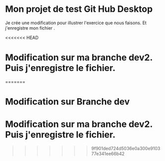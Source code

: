 # Mon projet de test Git Hub Desktop

Je crée une modification pour illustrer l'exercice que nous faisons.
Et j'enregistre mon fichier .

<<<<<<< HEAD
# Modification sur ma branche dev2. Puis j'enregistre le fichier.
=======
 # Modification sur Branche dev

 # Modification sur ma branche dev2. Puis j'enregistre le fichier.
>>>>>>> 9f901ded724d5036e0a300e910377e341ee66b42
